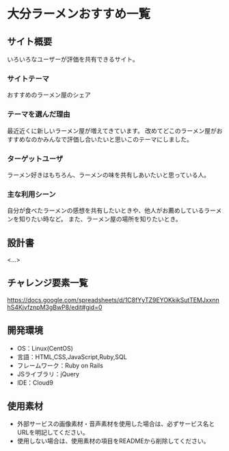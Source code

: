 # 大分ラーメンおすすめ一覧

## サイト概要
いろいろなユーザーが評価を共有できるサイト。

### サイトテーマ
おすすめのラーメン屋のシェア

### テーマを選んだ理由
最近近くに新しいラーメン屋が増えてきています。
改めてどこのラーメン屋がおすすめなのかみんなで評価し合いたいと思いこのテーマにしました。

### ターゲットユーザ
ラーメン好きはもちろん、ラーメンの味を共有しあいたいと思っている人。

### 主な利用シーン
自分が食べたラーメンの感想を共有したいときや、他人がお薦めしているラーメンを知りたい時など。
また、ラーメン屋の場所を知りたいとき。

## 設計書
<...>

## チャレンジ要素一覧
https://docs.google.com/spreadsheets/d/1C8fYyTZ9EYOKkikSutTEMJxxnnhS4KjvfznpM3gBwP8/edit#gid=0

## 開発環境
- OS：Linux(CentOS)
- 言語：HTML,CSS,JavaScript,Ruby,SQL
- フレームワーク：Ruby on Rails
- JSライブラリ：jQuery
- IDE：Cloud9

## 使用素材
- 外部サービスの画像素材・音声素材を使用した場合は、必ずサービス名とURLを明記してください。
- 使用しない場合は、使用素材の項目をREADMEから削除してください。